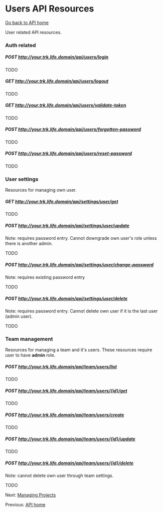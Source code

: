Users API Resources
===================

[Go back to API home](01-api.md)

User related API resources.

### Auth related ###

##### POST http://your.trk.life.domain/api/users/login #####

TODO

##### GET http://your.trk.life.domain/api/users/logout #####

TODO

##### GET http://your.trk.life.domain/api/users/validate-token #####

TODO

##### POST http://your.trk.life.domain/api/users/forgotten-password #####

TODO

##### POST http://your.trk.life.domain/api/users/reset-password #####

TODO

### User settings ###

Resources for managing own user.

##### GET http://your.trk.life.domain/api/settings/user/get #####

TODO

##### POST http://your.trk.life.domain/api/settings/user/update #####

Note: requires password entry. Cannot downgrade own user's role unless there is another admin.

TODO

##### POST http://your.trk.life.domain/api/settings/user/change-password #####

Note: requires existing password entry

TODO

##### POST http://your.trk.life.domain/api/settings/user/delete #####

Note: requires password entry. Cannot delete own user if it is the last user (admin user).

TODO

### Team management ###

Resources for managing a team and it's users. These resources require user to have **admin** role.

##### POST http://your.trk.life.domain/api/team/users/list #####

TODO

##### POST http://your.trk.life.domain/api/team/users/{id}/get #####

TODO

##### POST http://your.trk.life.domain/api/team/users/create #####

TODO

##### POST http://your.trk.life.domain/api/team/users/{id}/update #####

TODO

##### POST http://your.trk.life.domain/api/team/users/{id}/delete #####

Note: cannot delete own user through team settings.

TODO

Next: [Managing Projects](03-managing-projects.md)

Previous: [API home](01-api.md)